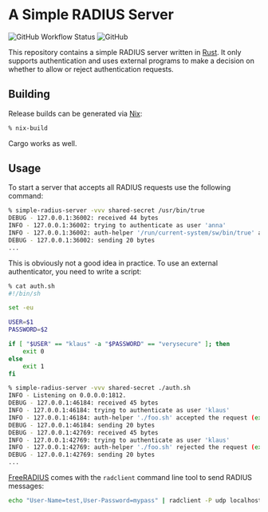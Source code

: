 # A Simple RADIUS Server

![GitHub Workflow Status](https://img.shields.io/github/workflow/status/blitz/simple-radius-server/Test)
![GitHub](https://img.shields.io/github/license/blitz/simple-radius-server)

This repository contains a simple RADIUS server written in
[Rust](https://www.rust-lang.org/). It only supports authentication
and uses external programs to make a decision on whether to allow or
reject authentication requests.

## Building

Release builds can be generated via [Nix](https://nixos.org/):

```sh
% nix-build
```

Cargo works as well.

## Usage

To start a server that accepts all RADIUS requests use the following command:

```sh
% simple-radius-server -vvv shared-secret /usr/bin/true
DEBUG - 127.0.0.1:36002: received 44 bytes
INFO - 127.0.0.1:36002: trying to authenticate as user 'anna'
INFO - 127.0.0.1:36002: auth-helper '/run/current-system/sw/bin/true' accepted the request (exit code: 0)
DEBUG - 127.0.0.1:36002: sending 20 bytes
...
```

This is obviously not a good idea in practice. To use an external authenticator, you need to write a script:

```sh
% cat auth.sh
#!/bin/sh

set -eu

USER=$1
PASSWORD=$2

if [ "$USER" == "klaus" -a "$PASSWORD" == "verysecure" ]; then
    exit 0
else
    exit 1
fi

% simple-radius-server -vvv shared-secret ./auth.sh
INFO - Listening on 0.0.0.0:1812.
DEBUG - 127.0.0.1:46184: received 45 bytes
INFO - 127.0.0.1:46184: trying to authenticate as user 'klaus'
INFO - 127.0.0.1:46184: auth-helper './foo.sh' accepted the request (exit code: 0)
DEBUG - 127.0.0.1:46184: sending 20 bytes
DEBUG - 127.0.0.1:42769: received 45 bytes
INFO - 127.0.0.1:42769: trying to authenticate as user 'klaus'
INFO - 127.0.0.1:42769: auth-helper './foo.sh' rejected the request (exit code: 1)
DEBUG - 127.0.0.1:42769: sending 20 bytes
...
```

[FreeRADIUS](https://freeradius.org/) comes with the `radclient`
command line tool to send RADIUS messages:

```sh
echo "User-Name=test,User-Password=mypass" | radclient -P udp localhost:1812 auth secret
```
